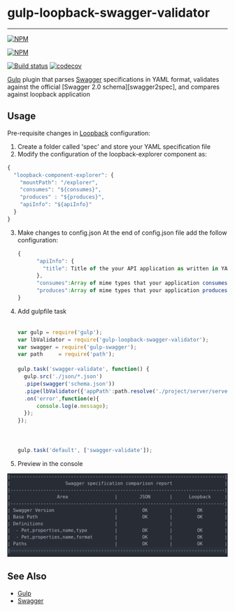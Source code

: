 # gulp-loopback-swagger-validator
--------------------------

[![NPM](https://nodei.co/npm/gulp-loopback-swagger-validator.png?downloads=true)](https://nodei.co/npm/gulp-loopback-swagger-validator/)

 [![NPM](https://nodei.co/npm-dl/gulp-loopback-swagger-validator.png?months=3&height=3)](https://nodei.co/npm/gulp-loopback-swagger-validator/)

 [![Build status](https://img.shields.io/travis/yantrashala/gulp-loopback-swagger-validator/master.svg?style=flat-square)](https://travis-ci.org/yantrashala/gulp-loopback-swagger-validator) [![codecov](https://codecov.io/gh/yantrashala/gulp-loopback-swagger-validator/branch/master/graph/badge.svg)](https://codecov.io/gh/yantrashala/gulp-loopback-swagger-validator)

[Gulp][gulp] plugin that parses [Swagger][swagger] specifications in YAML format, validates against the official [Swagger 2.0 schema][swagger2spec], and compares against loopback application

Usage
--------------------------

Pre-requisite changes in [Loopback][loopback] configuration:

1. Create a folder called 'spec' and store your YAML specification file
2. Modify the configuration of the loopback-explorer component as:

  ```js
  {
    "loopback-component-explorer": {
      "mountPath": "/explorer",
      "consumes": "${consumes}",
      "produces" : "${produces}",
      "apiInfo": "${apiInfo}"
    }
  }
  ```

3. Make changes to config.json
    At the end of config.json file add the follow configuration:

   ```js
   {
         "apiInfo": {
           "title": Title of the your API application as written in YAML
         },
         "consumes":Array of mime types that your application consumes (as written in YAML),
         "produces":Array of mime types that your application produces (as written in YAML)
   }
   ```    

4. Add gulpfile task

    ```js
    
    var gulp = require('gulp');
    var lbValidator = require('gulp-loopback-swagger-validator');
    var swagger = require('gulp-swagger');
    var path     = require('path');
    
    gulp.task('swagger-validate', function() {
      gulp.src('./json/*.json')
      .pipe(swagger('schema.json'))
      .pipe(lbValidator({'appPath':path.resolve('./project/server/server')}))
      .on('error',function(e){
          console.log(e.message);
      });
    });
    
    
    
    gulp.task('default', ['swagger-validate']);
    ```

5. Preview in the console

![Preview](https://raw.githubusercontent.com/yantrashala/gulp-loopback-swagger-validator/master/preview.PNG)


See Also
--------------------------

- [Gulp][gulp]
- [Swagger][swagger]

[gulp]: http://github.com/gulpjs/gulp
[swagger]: http://swagger.io
[loopback]: http://loopback.io
